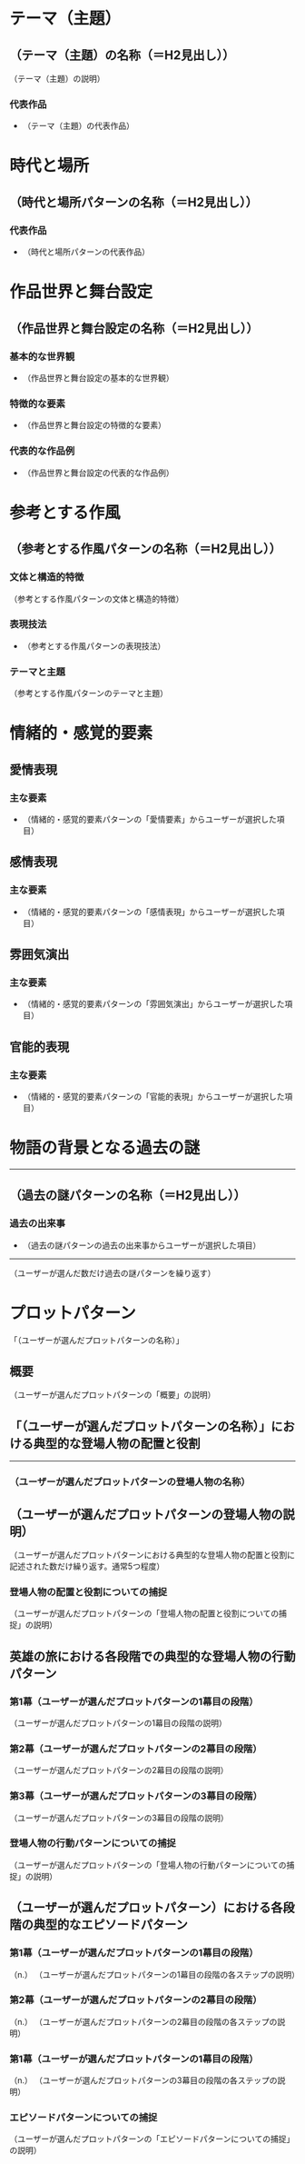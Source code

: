# テーマ（主題）

## （テーマ（主題）の名称（＝H2見出し））
 （テーマ（主題）の説明）
### 代表作品
-  （テーマ（主題）の代表作品）

# 時代と場所

## （時代と場所パターンの名称（＝H2見出し））

### 代表作品
- （時代と場所パターンの代表作品）

# 作品世界と舞台設定

## （作品世界と舞台設定の名称（＝H2見出し））
### 基本的な世界観
- （作品世界と舞台設定の基本的な世界観）

### 特徴的な要素
- （作品世界と舞台設定の特徴的な要素）

### 代表的な作品例
- （作品世界と舞台設定の代表的な作品例）

# 参考とする作風

## （参考とする作風パターンの名称（＝H2見出し））

### 文体と構造的特徴
（参考とする作風パターンの文体と構造的特徴）
### 表現技法
- （参考とする作風パターンの表現技法）

### テーマと主題
（参考とする作風パターンのテーマと主題）


# 情緒的・感覚的要素

## 愛情表現
### 主な要素
- （情緒的・感覚的要素パターンの「愛情要素」からユーザーが選択した項目）

## 感情表現
### 主な要素
- （情緒的・感覚的要素パターンの「感情表現」からユーザーが選択した項目）

## 雰囲気演出
### 主な要素
- （情緒的・感覚的要素パターンの「雰囲気演出」からユーザーが選択した項目）

## 官能的表現
### 主な要素
- （情緒的・感覚的要素パターンの「官能的表現」からユーザーが選択した項目）

# 物語の背景となる過去の謎

---
## （過去の謎パターンの名称（＝H2見出し））
### 過去の出来事
- （過去の謎パターンの過去の出来事からユーザーが選択した項目）
---
（ユーザーが選んだ数だけ過去の謎パターンを繰り返す）


# プロットパターン
「（ユーザーが選んだプロットパターンの名称）」

## 概要
（ユーザーが選んだプロットパターンの「概要」の説明）

## 「（ユーザーが選んだプロットパターンの名称）」における典型的な登場人物の配置と役割

---
### （ユーザーが選んだプロットパターンの登場人物の名称）
（ユーザーが選んだプロットパターンの登場人物の説明）
---
（ユーザーが選んだプロットパターンにおける典型的な登場人物の配置と役割に記述された数だけ繰り返す。通常5つ程度）

### 登場人物の配置と役割についての捕捉

（ユーザーが選んだプロットパターンの「登場人物の配置と役割についての捕捉」の説明）


## 英雄の旅における各段階での典型的な登場人物の行動パターン


### 第1幕（ユーザーが選んだプロットパターンの1幕目の段階）

（ユーザーが選んだプロットパターンの1幕目の段階の説明）

### 第2幕（ユーザーが選んだプロットパターンの2幕目の段階）

（ユーザーが選んだプロットパターンの2幕目の段階の説明）

### 第3幕（ユーザーが選んだプロットパターンの3幕目の段階）

（ユーザーが選んだプロットパターンの3幕目の段階の説明）

### 登場人物の行動パターンについての捕捉

（ユーザーが選んだプロットパターンの「登場人物の行動パターンについての捕捉」の説明）

## （ユーザーが選んだプロットパターン）における各段階の典型的なエピソードパターン

### 第1幕（ユーザーが選んだプロットパターンの1幕目の段階）
（n.） （ユーザーが選んだプロットパターンの1幕目の段階の各ステップの説明）

### 第2幕（ユーザーが選んだプロットパターンの2幕目の段階）
（n.） （ユーザーが選んだプロットパターンの2幕目の段階の各ステップの説明）

### 第1幕（ユーザーが選んだプロットパターンの1幕目の段階）
（n.） （ユーザーが選んだプロットパターンの3幕目の段階の各ステップの説明）


### エピソードパターンについての捕捉

（ユーザーが選んだプロットパターンの「エピソードパターンについての捕捉」の説明）
